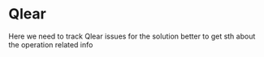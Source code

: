 # Qlear

Here we need to track Qlear issues for the solution
better to get sth about the operation related info
